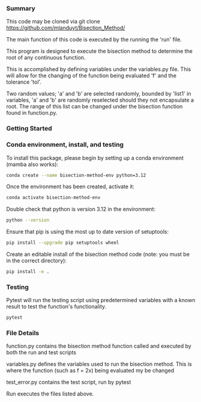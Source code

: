 ### Summary

This code may be cloned via git clone https://github.com/mlanduyt/Bisection_Method/

The main function of this code is executed by the running the 'run' file.

This program is designed to execute the bisection method to determine the root of any continuous function. 

This is accomplished by defining variables under the variables.py file. This will allow for the changing of the function being evaluated 'f' and the tolerance 'tol'. 

Two random values; 'a' and 'b' are selected randomly, bounded by 'list1' in variables, 'a' and 'b' are randomly reselected should they not encapsulate a root. The range of this list can be changed under the bisection function found in function.py. 

### Getting Started

### Conda environment, install, and testing <a name="install"></a>

To install this package, please begin by setting up a conda environment (mamba also works):
```bash
conda create --name bisection-method-env python=3.12
```
Once the environment has been created, activate it:

```bash
conda activate bisection-method-env
```
Double check that python is version 3.12 in the environment:
```bash
python --version
```
Ensure that pip is using the most up to date version of setuptools:
```bash
pip install --upgrade pip setuptools wheel
```
Create an editable install of the bisection method code (note: you must be in the correct directory):
```bash
pip install -e .
```
### Testing

Pytest will run the testing script using predetermined variables with a known result to test the function's functionality. 
```bash
pytest
```


### File Details

function.py contains the bisection method function called and executed by both the run and test scripts

variables.py defines the variables used to run the bisection method. This is where the function (such as f = 2x) being evaluated my be changed

test_error.py contains the test script, run by pytest

Run executes the files listed above. 